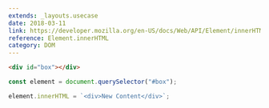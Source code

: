 ```yaml
---
extends: _layouts.usecase
date: 2018-03-11
link: https://developer.mozilla.org/en-US/docs/Web/API/Element/innerHTML
reference: Element.innerHTML
category: DOM
---
```


```html
<div id="box"></div>
```

```javascript
const element = document.querySelector("#box");

element.innerHTML = `<div>New Content</div>`;
```
